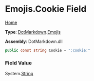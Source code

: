 # Emojis\.Cookie Field

[Home](../../../README.md)

**Type**: [DotMarkdown](../../README.md)\.[Emojis](../README.md)

**Assembly**: DotMarkdown\.dll

```csharp
public const string Cookie = ":cookie:"
```

### Field Value

System\.[String](https://docs.microsoft.com/en-us/dotnet/api/system.string)